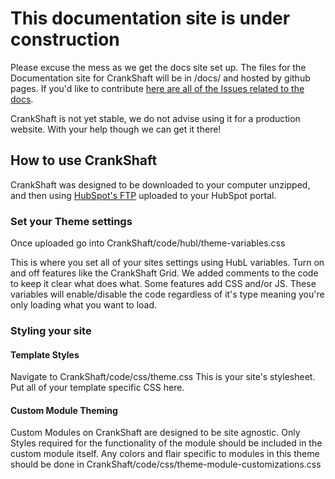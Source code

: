 # This documentation site is under construction
Please excuse the mess as we get the docs site set up.
The files for the Documentation site for CrankShaft will be in /docs/ and hosted by github pages.
If you'd like to contribute [here are all of the Issues related to the docs](https://github.com/TheWebTech/CrankShaft/projects/2).

CrankShaft is not yet stable, we do not advise using it for a production website. With your help though we can get it there!

## How to use CrankShaft
CrankShaft was designed to be downloaded to your computer unzipped, and then using [HubSpot's FTP](https://designers.hubspot.com/docs/tools/hubspot-ftp) uploaded to your HubSpot portal. 

### Set your Theme settings
Once uploaded go into CrankShaft/code/hubl/theme-variables.css 

This is where you set all of your sites settings using HubL variables. Turn on and off features like the CrankShaft Grid. We added comments to the code to keep it clear what does what. Some features add CSS and/or JS. These variables will enable/disable the code regardless of it's type meaning you're only loading what you want to load.

### Styling your site
#### Template Styles
Navigate to CrankShaft/code/css/theme.css
This is your site's stylesheet. Put all of your template specific CSS here.
#### Custom Module Theming
Custom Modules on CrankShaft are designed to be site agnostic. Only Styles required for the functionality of the module should be included in the custom module itself. Any colors and flair specific to modules in this theme should be done in CrankShaft/code/css/theme-module-customizations.css